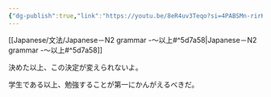 ```yaml
---
{"dg-publish":true,"link":"https://youtu.be/8eR4uv3Teqo?si=4PABSMn-rirKcqQh","tags":["Japanese-grammar","N2"],"permalink":"/002 Notes/2.～以上/","dgPassFrontmatter":true}
---
```


 [[Japanese/文法/Japanese－N2 grammar -～以上#^5d7a58\|Japanese－N2 grammar -～以上#^5d7a58]]

決めた以上、この決定が変えられないよ。

学生である以上、勉強することが第一にかんがえるべきだ。

